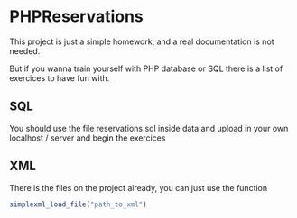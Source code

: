 # PHPReservations
This project is just a simple homework, and a real documentation is not needed.

But if you wanna train yourself with PHP database or SQL there is a list of exercices to have fun with.

## SQL
You should use the file reservations.sql inside data and upload in your own localhost / server and begin the exercices

## XML
There is the files on the project already, you can just use the function

```php
simplexml_load_file("path_to_xml")



